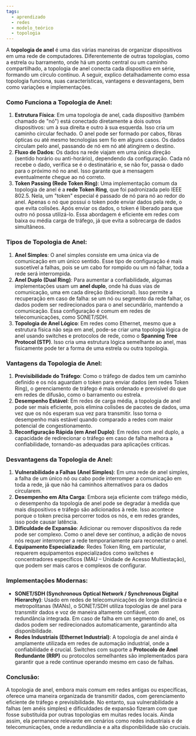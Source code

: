 ```yaml
---
tags:
  - aprendizado
  - redes
  - modelo_teórico
  - topologia
---
```

A **topologia de anel** é uma das várias maneiras de organizar dispositivos em uma rede de computadores. Diferentemente de outras topologias, como a estrela ou barramento, onde há um ponto central ou um caminho compartilhado, a topologia de anel conecta cada dispositivo em série, formando um círculo contínuo. A seguir, explico detalhadamente como essa topologia funciona, suas características, vantagens e desvantagens, bem como variações e implementações.

### Como Funciona a Topologia de Anel:

1. **Estrutura Física**:
Em uma topologia de anel, cada dispositivo (também chamado de "nó") está conectado diretamente a dois outros dispositivos: um à sua direita e outro à sua esquerda. Isso cria um caminho circular fechado. O anel pode ser formado por cabos, fibras ópticas ou até mesmo tecnologias sem fio em alguns casos. Os dados circulam pelo anel, passando de nó em nó até atingirem o destino.
2. **Fluxo de Dados**:
Os dados na rede viajam em uma única direção (sentido horário ou anti-horário), dependendo da configuração. Cada nó recebe o dado, verifica se é o destinatário e, se não for, passa o dado para o próximo nó no anel. Isso garante que a mensagem eventualmente chegue ao nó correto.
3. **Token Passing (Rede Token Ring)**:
Uma implementação comum da topologia de anel é a **rede Token Ring**, que foi padronizada pelo IEEE 802.5. Nela, um "token" especial é passado de nó para nó ao redor do anel. Apenas o nó que possui o token pode enviar dados pela rede, o que evita colisões. Após enviar os dados, o token é liberado para que outro nó possa utilizá-lo. Essa abordagem é eficiente em redes com baixa ou média carga de tráfego, já que evita a sobrecarga de dados simultâneos.

### Tipos de Topologia de Anel:

1. **Anel Simples**:
O anel simples consiste em uma única via de comunicação em um único sentido. Esse tipo de configuração é mais suscetível a falhas, pois se um cabo for rompido ou um nó falhar, toda a rede será interrompida.
2. **Anel Duplo (Dual Ring)**:
Para aumentar a confiabilidade, algumas implementações usam um **anel duplo**, onde há duas vias de comunicação, uma em cada direção (bidirecional). Isso permite a recuperação em caso de falha: se um nó ou segmento da rede falhar, os dados podem ser redirecionados para o anel secundário, mantendo a comunicação. Essa configuração é comum em redes de telecomunicações, como SONET/SDH.
3. **Topologia de Anel Lógico**:
Em redes como Ethernet, mesmo que a estrutura física não seja em anel, pode-se criar uma topologia lógica de anel usando switches e protocolos de rede, como o **Spanning Tree Protocol (STP)**. Isso cria uma estrutura lógica semelhante ao anel, mas fisicamente pode ter a forma de uma estrela ou outra topologia.

### Vantagens da Topologia de Anel:

1. **Previsibilidade do Tráfego**:
Como o tráfego de dados tem um caminho definido e os nós aguardam o token para enviar dados (em redes Token Ring), o gerenciamento de tráfego é mais ordenado e previsível do que em redes de difusão, como o barramento ou estrela.
2. **Desempenho Estável**:
Em redes de carga média, a topologia de anel pode ser mais eficiente, pois elimina colisões de pacotes de dados, uma vez que os nós esperam sua vez para transmitir. Isso torna o desempenho mais estável quando comparado a redes com maior potencial de congestionamento.
3. **Reconfiguração Rápida (em Anel Duplo)**:
Em redes com anel duplo, a capacidade de redirecionar o tráfego em caso de falha melhora a confiabilidade, tornando-as adequadas para aplicações críticas.

### Desvantagens da Topologia de Anel:

1. **Vulnerabilidade a Falhas (Anel Simples)**:
Em uma rede de anel simples, a falha de um único nó ou cabo pode interromper a comunicação em toda a rede, já que não há caminhos alternativos para os dados circularem.
2. **Desempenho em Alta Carga**:
Embora seja eficiente com tráfego médio, o desempenho da topologia de anel pode se degradar à medida que mais dispositivos e tráfego são adicionados à rede. Isso acontece porque o token precisa percorrer todos os nós, e em redes grandes, isso pode causar latência.
3. **Dificuldade de Expansão**:
Adicionar ou remover dispositivos da rede pode ser complexo. Como o anel deve ser contínuo, a adição de novos nós requer interromper a rede temporariamente para reconectar o anel.
4. **Equipamento Especializado**:
Redes Token Ring, em particular, requerem equipamentos especializados como switches e concentradores específicos (MAU – Unidade de Acesso Multiestação), que podem ser mais caros e complexos de configurar.

### Implementações Modernas:

- **SONET/SDH (Synchronous Optical Network / Synchronous Digital Hierarchy)**:
Usado em redes de telecomunicações de longa distância e metropolitanas (MANs), o SONET/SDH utiliza topologias de anel para transmitir dados e voz de maneira altamente confiável, com redundância integrada. Em caso de falha em um segmento do anel, os dados podem ser redirecionados automaticamente, garantindo alta disponibilidade.
- **Redes Industriais (Ethernet Industrial)**:
A topologia de anel ainda é amplamente utilizada em redes de automação industrial, onde a confiabilidade é crucial. Switches com suporte a **Protocolo de Anel Redundante (RRP)** ou protocolos semelhantes são implementados para garantir que a rede continue operando mesmo em caso de falhas.

### Conclusão:

A topologia de anel, embora mais comum em redes antigas ou específicas, oferece uma maneira organizada de transmitir dados, com gerenciamento eficiente de tráfego e previsibilidade. No entanto, sua vulnerabilidade a falhas (em anéis simples) e dificuldades de expansão fizeram com que fosse substituída por outras topologias em muitas redes locais. Ainda assim, ela permanece relevante em cenários como redes industriais e de telecomunicações, onde a redundância e a alta disponibilidade são cruciais.